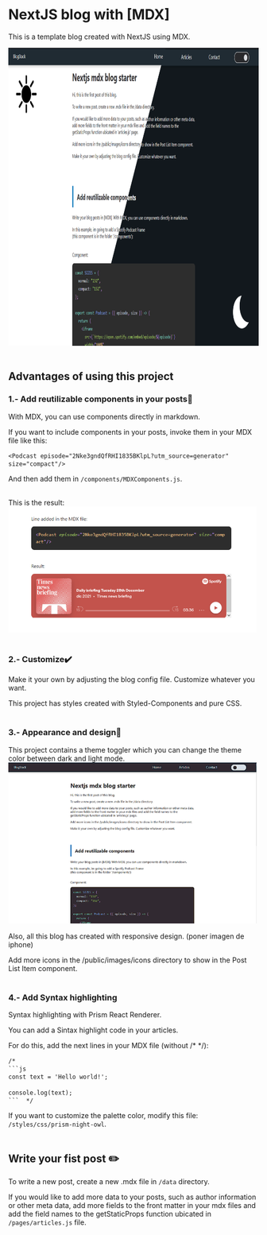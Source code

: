 # NextJS blog with [MDX]
This is a template blog created with NextJS using MDX.
<br />

<img src="/public/images/ignore/blog.png" alt="example" width="600" height=600/>
<br /><br />

## Advantages of using this project

### 1.- Add reutilizable components in your posts🚀
With MDX, you can use components directly in markdown.<br />

If you want to include components in your posts, invoke them in your MDX file like this:
```
<Podcast episode="2Nke3gndQfRHI1835BKlpL?utm_source=generator" size="compact"/>
```

And then add them in `/components/MDXComponents.js`.<br /><br />

This is the result:<br />
<img src="/public/images/ignore/componentExample.png" alt="example" width="500"/>
<br /><br />


### 2.- Customize✔️
Make it your own by adjusting the blog config file. Customize whatever you want.

This project has styles created with Styled-Components and pure CSS.
<br /><br />


### 3.- Appearance and design🎨
This project contains a theme toggler which you can change the theme color between dark and light mode.<br />
<img src="/public/images/ignore/togleTheme.gif" alt="example" width="500"/><br />

Also, all this blog has created with responsive design.
(poner imagen de iphone)

Add more icons in the /public/images/icons directory to show in the Post List Item component.
<br /><br />


### 4.- Add Syntax highlighting
Syntax highlighting with Prism React Renderer.

You can add a Sintax highlight code in your articles.

For do this, add the next lines in your MDX file (without /* */):

```
/*
```js
const text = 'Hello world!';

console.log(text);
```  */
```

If you want to customize the palette color, modify this file: `/styles/css/prism-night-owl`.
<br /><br />


## Write your fist post ✏️
To write a new post, create a new .mdx file in `/data` directory.

If you would like to add more data to your posts, such as author information or other meta data, add more fields to the front matter in your mdx files and add the field names to the getStaticProps function ubicated in `/pages/articles.js` file.


